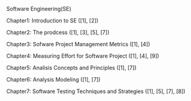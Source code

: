 Software Engineering(SE)

Chapter1: Introduction to SE ([1], [2])

Chapter2: The prodcess ([1], [3], [5], [7])

Chapter3: Sofware Project Management Metrics ([1], [4])

Chapter4: Measuring Effort for Software Project ([1], [4], [9])

Chapter5: Analisis Concepts and Principles ([1], [7])

Chapter6: Analysis Modeling ([1], [7])

Chapter7: Software Testing Techniques and Strategies ([1], [5], [7], [8])
